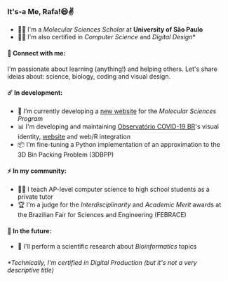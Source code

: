 ### It's-a Me, Rafa!😄✌️

- 👨‍🔬 I'm a *Molecular Sciences Scholar* at **University of São Paulo**
- 👨‍💻 I'm also certified in *Computer Science* and *Digital Design**

#### 💬 Connect with me:
I'm passionate about learning (anything!) and helping others. Let's share ideias about: science, biology, coding and visual design.

#### ☄️ In development:

- 🎨 I’m currently developing a [new website](http://cecm.usp.br/inscricoes) for the *Molecular Sciences Program*
- 📊 I'm developing and maintaining [Observatório COVID-19 BR](https://github.com/covid19br/covid19br.github.io)'s visual identity, [website](https://covid19br.github.io) and web/R integration
- 📦 I'm fine-tuning a Python implementation of an approximation to the 3D Bin Packing Problem (3DBPP)

#### ⚡ In my community:

- 👨‍🏫 I teach AP-level computer science to high school students as a private tutor
- 🏆 I'm a judge for the *Interdisciplinarity* and *Academic Merit* awards at the Brazilian Fair for Sciences and Engineering (FEBRACE)

#### 🔮 In the future:
- 🌱 I'll perform a scientific research about *Bioinformatics* topics

###### *Technically, I'm certified in *Digital Production* (but it's not a very descriptive title)

<!--
**badain/badain** is a ✨ _special_ ✨ repository because its `README.md` (this file) appears on your GitHub profile.

Here are some ideas to get you started:

- 🔭 I’m currently working on ...
- 🌱 I’m currently learning ...
- 👯 I’m looking to collaborate on ...
- 🤔 I’m looking for help with ...
- 💬 Ask me about ...
- 📫 How to reach me: ...
- 😄 Pronouns: ...
- ⚡ Fun fact: ...
-->
